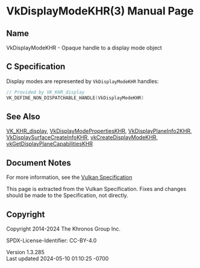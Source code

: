 # VkDisplayModeKHR(3) Manual Page

## Name

VkDisplayModeKHR - Opaque handle to a display mode object



## <a href="#_c_specification" class="anchor"></a>C Specification

Display modes are represented by `VkDisplayModeKHR` handles:

``` c
// Provided by VK_KHR_display
VK_DEFINE_NON_DISPATCHABLE_HANDLE(VkDisplayModeKHR)
```

## <a href="#_see_also" class="anchor"></a>See Also

[VK_KHR_display](https://registry.khronos.org/vulkan/specs/1.3-extensions/man/html/VK_KHR_display.html),
[VkDisplayModePropertiesKHR](https://registry.khronos.org/vulkan/specs/1.3-extensions/man/html/VkDisplayModePropertiesKHR.html),
[VkDisplayPlaneInfo2KHR](https://registry.khronos.org/vulkan/specs/1.3-extensions/man/html/VkDisplayPlaneInfo2KHR.html),
[VkDisplaySurfaceCreateInfoKHR](https://registry.khronos.org/vulkan/specs/1.3-extensions/man/html/VkDisplaySurfaceCreateInfoKHR.html),
[vkCreateDisplayModeKHR](https://registry.khronos.org/vulkan/specs/1.3-extensions/man/html/vkCreateDisplayModeKHR.html),
[vkGetDisplayPlaneCapabilitiesKHR](https://registry.khronos.org/vulkan/specs/1.3-extensions/man/html/vkGetDisplayPlaneCapabilitiesKHR.html)

## <a href="#_document_notes" class="anchor"></a>Document Notes

For more information, see the <a
href="https://registry.khronos.org/vulkan/specs/1.3-extensions/html/vkspec.html#VkDisplayModeKHR"
target="_blank" rel="noopener">Vulkan Specification</a>

This page is extracted from the Vulkan Specification. Fixes and changes
should be made to the Specification, not directly.

## <a href="#_copyright" class="anchor"></a>Copyright

Copyright 2014-2024 The Khronos Group Inc.

SPDX-License-Identifier: CC-BY-4.0

Version 1.3.285  
Last updated 2024-05-10 01:10:25 -0700
